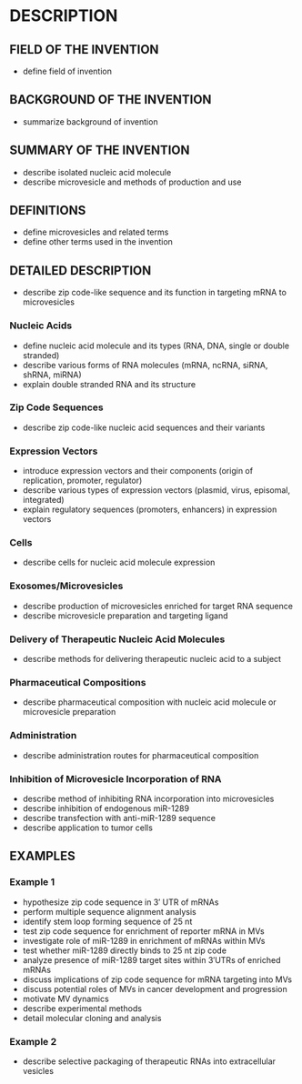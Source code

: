 # DESCRIPTION

## FIELD OF THE INVENTION

- define field of invention

## BACKGROUND OF THE INVENTION

- summarize background of invention

## SUMMARY OF THE INVENTION

- describe isolated nucleic acid molecule
- describe microvesicle and methods of production and use

## DEFINITIONS

- define microvesicles and related terms
- define other terms used in the invention

## DETAILED DESCRIPTION

- describe zip code-like sequence and its function in targeting mRNA to microvesicles

### Nucleic Acids

- define nucleic acid molecule and its types (RNA, DNA, single or double stranded)
- describe various forms of RNA molecules (mRNA, ncRNA, siRNA, shRNA, miRNA)
- explain double stranded RNA and its structure

### Zip Code Sequences

- describe zip code-like nucleic acid sequences and their variants

### Expression Vectors

- introduce expression vectors and their components (origin of replication, promoter, regulator)
- describe various types of expression vectors (plasmid, virus, episomal, integrated)
- explain regulatory sequences (promoters, enhancers) in expression vectors

### Cells

- describe cells for nucleic acid molecule expression

### Exosomes/Microvesicles

- describe production of microvesicles enriched for target RNA sequence
- describe microvesicle preparation and targeting ligand

### Delivery of Therapeutic Nucleic Acid Molecules

- describe methods for delivering therapeutic nucleic acid to a subject

### Pharmaceutical Compositions

- describe pharmaceutical composition with nucleic acid molecule or microvesicle preparation

### Administration

- describe administration routes for pharmaceutical composition

### Inhibition of Microvesicle Incorporation of RNA

- describe method of inhibiting RNA incorporation into microvesicles
- describe inhibition of endogenous miR-1289
- describe transfection with anti-miR-1289 sequence
- describe application to tumor cells

## EXAMPLES

### Example 1

- hypothesize zip code sequence in 3′ UTR of mRNAs
- perform multiple sequence alignment analysis
- identify stem loop forming sequence of 25 nt
- test zip code sequence for enrichment of reporter mRNA in MVs
- investigate role of miR-1289 in enrichment of mRNAs within MVs
- test whether miR-1289 directly binds to 25 nt zip code
- analyze presence of miR-1289 target sites within 3′UTRs of enriched mRNAs
- discuss implications of zip code sequence for mRNA targeting into MVs
- discuss potential roles of MVs in cancer development and progression
- motivate MV dynamics
- describe experimental methods
- detail molecular cloning and analysis

### Example 2

- describe selective packaging of therapeutic RNAs into extracellular vesicles

